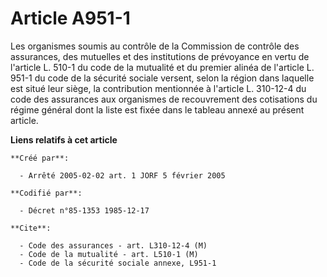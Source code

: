# Article A951-1

Les organismes soumis au contrôle de la Commission de contrôle des assurances, des mutuelles et des institutions de
prévoyance en vertu de l'article L. 510-1 du code de la mutualité et du premier alinéa de l'article L. 951-1 du code de la
sécurité sociale versent, selon la région dans laquelle est situé leur siège, la contribution mentionnée à l'article L.
310-12-4 du code des assurances aux organismes de recouvrement des cotisations du régime général dont la liste est fixée dans
le tableau annexé au présent article.

**Liens relatifs à cet article**

	**Créé par**:

	  - Arrêté 2005-02-02 art. 1 JORF 5 février 2005

	**Codifié par**:

	  - Décret n°85-1353 1985-12-17

	**Cite**:

	  - Code des assurances - art. L310-12-4 (M)
	  - Code de la mutualité - art. L510-1 (M)
	  - Code de la sécurité sociale annexe, L951-1
